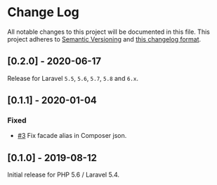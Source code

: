 # Change Log
All notable changes to this project will be documented in this file. This project adheres to
[Semantic Versioning](http://semver.org/) and [this changelog format](http://keepachangelog.com/).

## [0.2.0] - 2020-06-17

Release for Laravel `5.5`, `5.6`, `5.7`, `5.8` and `6.x`.

## [0.1.1] - 2020-01-04

### Fixed
- [#3](git@github.com:cloudcreativity/laravel-stripe.git)
Fix facade alias in Composer json.

## [0.1.0] - 2019-08-12

Initial release for PHP 5.6 / Laravel 5.4.
